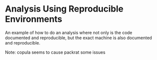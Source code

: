 # Analysis Using Reproducible Environments
An example of how to do an analysis where not only is the code documented and reproducible, but the exact machine is also documented and reproducible.

Note: copula seems to cause packrat some issues
